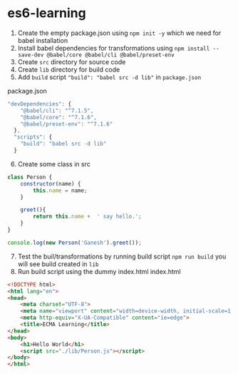 # es6-learning

1. Create the empty package.json using `npm init -y` which we need for babel installation
2. Install babel dependencies for transformations using `npm install --save-dev @babel/core @babel/cli @babel/preset-env`
3. Create `src` directory for source code
4. Create `lib` directory for build code
5. Add `build` script `"build": "babel src -d lib"` in `package.json`

package.json
```javascript
"devDependencies": {
    "@babel/cli": "^7.1.5",
    "@babel/core": "^7.1.6",
    "@babel/preset-env": "^7.1.6"
  },
  "scripts": {
    "build": "babel src -d lib"
  }
```

6. Create some class in src
```javascript
class Person {
    constructor(name) {
        this.name = name;
    }

    greet(){
        return this.name +  ' say hello.';
    }
}

console.log(new Person('Ganesh').greet());
```
7. Test the buil/transformations by running build script `npm run build` you will see build created in `lib`
8. Run build script using the dummy index.html
index.html
```html
<!DOCTYPE html>
<html lang="en">
<head>
    <meta charset="UTF-8">
    <meta name="viewport" content="width=device-width, initial-scale=1.0">
    <meta http-equiv="X-UA-Compatible" content="ie=edge">
    <title>ECMA Learning</title>
</head>
<body>
    <h1>Hello World</h1>
    <script src="./lib/Person.js"></script>
</body>
</html>
```
